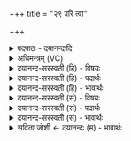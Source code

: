 +++
title = "२९ परि त्वा"

+++
<details><summary>पदपाठः - दयानन्दादि</summary>

परि॑। त्वा। गि॒र्व॒णः॒। गिरः॑। इ॒माः। भ॒व॒न्तु॒। वि॒श्वतः॑। वृ॒द्धायु॒मिति॑ वृ॒द्धऽआ॑युम्। अनु॑। वृद्ध॑यः। जुष्टाः॑। भ॒व॒न्तु॒। जुष्ट॑यः। २९।
</details>

<details><summary>अधिमन्त्रम् (VC)</summary>

- ईश्वरसभाध्यक्षौ देवते
- औतथ्यो दीर्घतमा ऋषिः
- अनुष्टुप्
- गान्धारः
</details>

<details><summary>दयानन्द-सरस्वती (हि) - विषयः</summary>

ईश्वर और सभाध्यक्ष से क्या-क्या होने को योग्य है, इस विषय का उपदेश अगले मन्त्र में किया है ॥
</details>

<details><summary>दयानन्द-सरस्वती (हि) - पदार्थः</summary>

पदार्थान्वयभाषाः -  हे (गिर्वणः) स्तुतियों से स्तुति करने योग्य ईश्वर वा सभाध्यक्ष ! (इमाः) ये मेरी की हुई (विश्वतः) समस्त (गिरः) स्तुतियाँ (परि) सब प्रकार से (भवन्तु) हों और उसी समय की ही न हों, किन्तु (वृद्धायुम्) वृद्धों के समान आचरण करनेवाले आपके (अनु) पश्चात् (वृद्धयः) अत्यन्त बढ़ती हुई और (जुष्टयः) प्रीति करने योग्य (जुष्टाः) प्यारी हों ॥२९॥
</details>

<details><summary>दयानन्द-सरस्वती (हि) - भावार्थः</summary>

भावार्थभाषाः -  इस मन्त्र में श्लेषालङ्कार है। जैसे सम्पूर्ण उत्तम गुण, कर्म्मों के साथ वर्त्तमान जगदीश्वर और सभापति स्तुति करने योग्य हैं, वैसे ही तुम लोगों को भी होना चाहिये ॥२९॥
</details>

<details><summary>दयानन्द-सरस्वती (सं) - विषयः</summary>

ईश्वरसभाध्यक्षाभ्यां किं किं भवितुं योग्यमित्युपदिश्यते ॥
</details>

<details><summary>दयानन्द-सरस्वती (सं) - पदार्थः</summary>

पदार्थान्वयभाषाः -  हे गिर्वण ईश्वर सभाध्यक्ष ! इमा मत्कृता विश्वतो गिरस्त्वां परि परितो भवन्तु। न तत्क्षण एव, किन्तु वृद्धायुं त्वामनु वृद्धयो जुष्टयो जुष्टाश्च भवन्तु ॥२९॥
</details>

<details><summary>दयानन्द-सरस्वती (सं) - भावार्थः</summary>

भावार्थभाषाः -  अत्र श्लेषालङ्कारः। हे मनुष्या ! यथाऽखिलैः शुभगुणकर्म्मभिः सह वर्त्तमानो जगदीश्वरः सभापतिर्वा स्तोतुमर्होऽस्ति, तथैव युष्माभिरपि भवितव्यम् ॥२९॥
</details>

<details><summary>सविता जोशी ← दयानन्दः (म) - भावार्थः</summary>

भावार्थभाषाः -  या मंत्रात श्लेषालंकार आहे. हे माणसांनो ! ज्याप्रमाणे संपूर्ण उत्तम गुणकर्मयुक्त ईश्वर व सभ्याध्यक्ष (राजा) हे स्तुती करण्यायोग्य असतात त्याप्रमाणे तुम्हीही तसेच बनले पाहिजे.
</details>